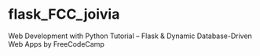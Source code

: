 # flask_FCC_joivia
Web Development with Python Tutorial – Flask &amp; Dynamic Database-Driven Web Apps by FreeCodeCamp
